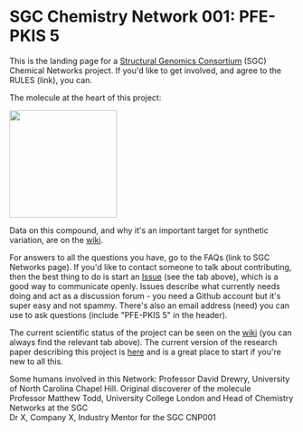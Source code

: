 # SGC Chemistry Network 001: PFE-PKIS 5

This is the landing page for a [Structural Genomics Consortium](https://www.thesgc.org/) (SGC) Chemical Networks project. If you'd like to get involved, and agree to the RULES (link), you can.

The molecule at the heart of this project:

<a href="url"><img src="https://github.com/mattodd/SGC_Sandbox/blob/master/PKIS5%20Starting%20Point.png?raw=true" align="centre" height="190" ></a>

Data on this compound, and why it's an important target for synthetic variation, are on the [wiki](https://github.com/mattodd/SGC_Sandbox/wiki). 

For answers to all the questions you have, go to the FAQs (link to SGC Networks page). If you'd like to contact someone to talk about contributing, then the best thing to do is start an [Issue](https://github.com/mattodd/SGC_Sandbox/issues) (see the tab above), which is a good way to communicate openly. Issues describe what currently needs doing and act as a discussion forum - you need a Github account but it's super easy and not spammy. There's also an email address (need) you can use to ask questions (include "PFE-PKIS 5" in the header).

The current scientific status of the project can be seen on the [wiki](https://github.com/mattodd/SGC_Sandbox/wiki) (you can always find the relevant tab above). The current version of the research paper describing this project is [here](https://docs.google.com/document/d/1G9Ybu5IfIEHgj1MTfXzuZN4CTvBU90c-bJXajRnBpxU/edit?usp=sharing) and is a great place to start if you're new to all this.

Some humans involved in this Network:
Professor David Drewry, University of North Carolina Chapel Hill. Original discoverer of the molecule  
Professor Matthew Todd, University College London and Head of Chemistry Networks at the SGC  
Dr X, Company X, Industry Mentor for the SGC CNP001  



